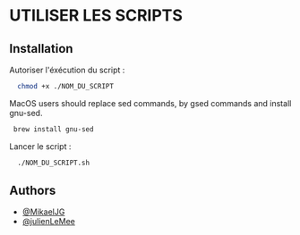 
# UTILISER LES SCRIPTS



## Installation

Autoriser l'éxécution du script :

```bash
  chmod +x ./NOM_DU_SCRIPT
```

MacOS users should replace sed commands, by gsed commands and install gnu-sed.

```bash
 brew install gnu-sed
 ```

Lancer le script :

```bash
  ./NOM_DU_SCRIPT.sh 
```
    
## Authors

- [@MikaelJG](https://github.com/MikaelJG)
- [@julienLeMee](https://github.com/julienLeMee)
